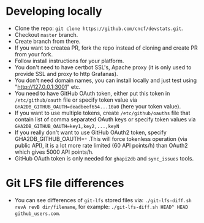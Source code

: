 # Developing locally

- Clone the repo: `git clone https://github.com/cncf/devstats.git`.
- Checkout `master` branch.
- Create branch from there.
- If you want to createa PR, fork the repo instead of cloning and create PR from your fork.
- Follow install instructions for your platform.
- You don't need to have certbot SSL's, Apache proxy (it is only used to provide SSL and proxy to http Grafanas).
- You don't need domain names, you can install locally and just test using "http://127.0.0.1:3001" etc.
- You need to have GitHub OAuth token, either put this token in `/etc/github/oauth` file or specify token value via `GHA2DB_GITHUB_OAUTH=deadbeef654...10a0` (here your token value).
- If you want to use multiple tokens, create `/etc/github/oauths` file that contain list of comma separated OAuth keys or specify token values via `GHA2DB_GITHUB_OAUTH=key1,key2,...,keyN`
- If you really don't want to use GitHub OAuth2 token, specify GHA2DB_GITHUB_OAUTH=- .This will force tokenless operation (via public API), it is a lot more rate limited (60 API points/h) than OAuth2 which gives 5000 API points/h.
- GitHub OAuth token is only needed for `ghapi2db` and `sync_issues` tools.

# Git LFS file differences

- You can see differences of `git-lfs` stored files via: `./git-lfs-diff.sh revA revB dir/filename`, for example: `./git-lfs-diff.sh HEAD^ HEAD github_users.com`.
